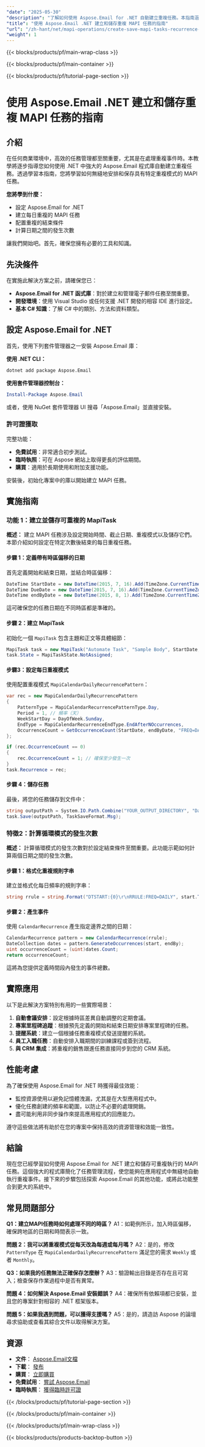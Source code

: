 ```yaml
---
"date": "2025-05-30"
"description": "了解如何使用 Aspose.Email for .NET 自動建立重複任務。本指南涵蓋設定、每日重複模式等內容。"
"title": "使用 Aspose.Email .NET 建立和儲存重複 MAPI 任務的指南"
"url": "/zh-hant/net/mapi-operations/create-save-mapi-tasks-recurrence-aspose-email-net/"
"weight": 1
---
```


{{< blocks/products/pf/main-wrap-class >}}

{{< blocks/products/pf/main-container >}}

{{< blocks/products/pf/tutorial-page-section >}}
# 使用 Aspose.Email .NET 建立和儲存重複 MAPI 任務的指南

## 介紹

在任何商業環境中，高效的任務管理都至關重要，尤其是在處理重複事件時。本教學將逐步指導您如何使用 .NET 中強大的 Aspose.Email 程式庫自動建立重複任務。透過學習本指南，您將學習如何無縫地安排和保存具有特定重複模式的 MAPI 任務。

**您將學到什麼：**
- 設定 Aspose.Email for .NET
- 建立每日重複的 MAPI 任務
- 配置重複的結束條件
- 計算日期之間的發生次數

讓我們開始吧。首先，確保您擁有必要的工具和知識。

## 先決條件

在實施此解決方案之前，請確保您已：

- **Aspose.Email for .NET 函式庫**：對於建立和管理電子郵件任務至關重要。
- **開發環境**：使用 Visual Studio 或任何支援 .NET 開發的相容 IDE 進行設定。
- **基本 C# 知識**：了解 C# 中的類別、方法和資料類型。

## 設定 Aspose.Email for .NET

首先，使用下列套件管理器之一安裝 Aspose.Email 庫：

**使用 .NET CLI：**
```bash
dotnet add package Aspose.Email
```

**使用套件管理器控制台：**
```powershell
Install-Package Aspose.Email
```

或者，使用 NuGet 套件管理器 UI 搜尋「Aspose.Email」並直接安裝。

### 許可證獲取

完整功能：
- **免費試用**：非常適合初步測試。
- **臨時執照**：可在 Aspose 網站上取得更長的評估期間。
- **購買**：適用於長期使用和附加支援功能。

安裝後，初始化專案中的庫以開始建立 MAPI 任務。

## 實施指南

### 功能 1：建立並儲存可重複的 MapiTask

**概述：**
建立 MAPI 任務涉及設定開始時間、截止日期、重複模式以及儲存它們。本節介紹如何設定在特定次數後結束的每日重複任務。

#### 步驟 1：定義帶有時區偏移的日期

首先定義開始和結束日期，並結合時區偏移：
```csharp
DateTime StartDate = new DateTime(2015, 7, 16).Add(TimeZone.CurrentTimeZone.GetUtcOffset(DateTime.Now));
DateTime DueDate = new DateTime(2015, 7, 16).Add(TimeZone.CurrentTimeZone.GetUtcOffset(DateTime.Now));
DateTime endByDate = new DateTime(2015, 8, 1).Add(TimeZone.CurrentTimeZone.GetUtcOffset(DateTime.Now));
```

這可確保您的任務日期在不同時區都是準確的。

#### 步驟 2：建立 MapiTask

初始化一個 `MapiTask` 包含主題和正文等具體細節：
```csharp
MapiTask task = new MapiTask("Automate Task", "Sample Body", StartDate, DueDate);
task.State = MapiTaskState.NotAssigned;
```

#### 步驟3：設定每日重複模式

使用配置重複模式 `MapiCalendarDailyRecurrencePattern`：
```csharp
var rec = new MapiCalendarDailyRecurrencePattern
{
    PatternType = MapiCalendarRecurrencePatternType.Day,
    Period = 1, // 頻率（天）
    WeekStartDay = DayOfWeek.Sunday,
    EndType = MapiCalendarRecurrenceEndType.EndAfterNOccurrences,
    OccurrenceCount = GetOccurrenceCount(StartDate, endByDate, "FREQ=DAILY"),
};

if (rec.OccurrenceCount == 0)
{
    rec.OccurrenceCount = 1; // 確保至少發生一次
}
task.Recurrence = rec;
```

#### 步驟 4：儲存任務

最後，將您的任務儲存到文件中：
```csharp
string outputPath = System.IO.Path.Combine("YOUR_OUTPUT_DIRECTORY", "Daily_out.msg");
task.Save(outputPath, TaskSaveFormat.Msg);
```

### 特徵2：計算循環模式的發生次數

**概述：**
計算循環模式的發生次數對於設定結束條件至關重要。此功能示範如何計算兩個日期之間的發生次數。

#### 步驟 1：格式化重複規則字串

建立並格式化每日頻率的規則字串：
```csharp
string rrule = string.Format("DTSTART:{0}\r\nRRULE:FREQ=DAILY", start.ToString("yyyyMMdd"));
```

#### 步驟 2：產生事件

使用 `CalendarRecurrence` 產生指定邊界之間的日期：
```csharp
CalendarRecurrence pattern = new CalendarRecurrence(rrule);
DateCollection dates = pattern.GenerateOccurrences(start, endBy);
uint occurrenceCount = (uint)dates.Count;
return occurrenceCount;
```

這將為您提供定義時間段內發生的事件總數。

## 實際應用

以下是此解決方案特別有用的一些實際場景：
1. **自動會議安排**：設定根據時區差異自動調整的定期會議。
2. **專案里程碑追蹤**：根據預先定義的開始和結束日期安排專案里程碑的任務。
3. **提醒系統**：建立一個根據任務重複模式發送提醒的系統。
4. **員工入職任務**：自動安排入職期間的訓練課程或簽到流程。
5. **與 CRM 集成**：將重複的銷售跟進任務直接同步到您的 CRM 系統。

## 性能考慮

為了確保使用 Aspose.Email for .NET 時獲得最佳效能：
- 監控資源使用以避免記憶體洩漏，尤其是在大型應用程式中。
- 優化任務創建的頻率和範圍，以防止不必要的處理開銷。
- 盡可能利用非同步操作來提高應用程式的回應能力。

遵守這些做法將有助於在您的專案中保持高效的資源管理和效能一致性。

## 結論

現在您已經學習如何使用 Aspose.Email for .NET 建立和儲存可重複執行的 MAPI 任務。這個強大的程式庫簡化了任務管理流程，使您能夠在應用程式中無縫地自動執行重複事件。接下來的步驟包括探索 Aspose.Email 的其他功能，或將此功能整合到更大的系統中。

## 常見問題部分

**Q1：建立MAPI任務時如何處理不同的時區？**
A1：如範例所示，加入時區偏移，確保跨地區的日期和時間表示一致。

**問題 2：我可以將重複模式從每天改為每週或每月嗎？**
A2：是的，修改 `PatternType` 在 `MapiCalendarDailyRecurrencePattern` 滿足您的需求 `Weekly` 或者 `Monthly`。

**Q3：如果我的任務無法正確保存怎麼辦？**
A3：驗證輸出目錄是否存在且可寫入；檢查保存作業過程中是否有異常。

**問題 4：如何解決 Aspose.Email 安裝錯誤？**
A4：確保所有依賴項都已安裝，並且您的專案針對相容的 .NET 框架版本。

**問題 5：如果我遇到問題，可以獲得支援嗎？**
A5：是的，請造訪 Aspose 的論壇尋求協助或查看其綜合文件以取得解決方案。

## 資源

- **文件**： [Aspose.Email文檔](https://reference.aspose.com/email/net/)
- **下載**： [發布](https://releases.aspose.com/email/net/)
- **購買**： [立即購買](https://purchase.aspose.com/buy)
- **免費試用**： [嘗試 Aspose.Email](https://releases.aspose.com/email/net/)
- **臨時執照**： [獲得臨時許可證](https://purchase.aspose.com/temporary-license)

{{< /blocks/products/pf/tutorial-page-section >}}

{{< /blocks/products/pf/main-container >}}

{{< /blocks/products/pf/main-wrap-class >}}

{{< blocks/products/products-backtop-button >}}